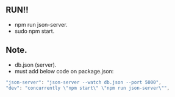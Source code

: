 ## RUN!!
* npm run json-server.
* sudo npm start.

## Note.
* db.json (server).
* must add below code on package.json:
```javascript
"json-server": "json-server --watch db.json --port 5000",
"dev": "concurrently \"npm start\" \"npm run json-server\"",
```